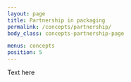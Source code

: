 ```yaml
---
layout: page
title: Partnership in packaging
permalink: /concepts/partnership/
body_class: concepts-partnership-page

menus: concepts
position: 5
---
```


Text here
